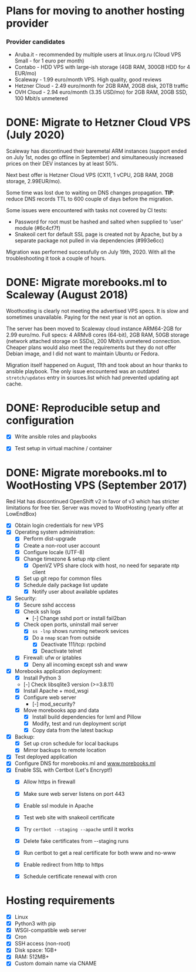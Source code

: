 # Plans for moving to another hosting provider

### Provider candidates

- Aruba.it - recommended by multiple users at linux.org.ru (Cloud VPS Small -
  for 1 euro per month)
- Contabo - HDD VPS with large-ish storage (4GB RAM, 300GB HDD for 4 EUR/mo)
- Scaleway - 1.99 euro/month VPS. High quality, good reviews
- Hetzner Cloud - 2.49 euro/month for 2GB RAM, 20GB disk, 20TB traffic
- OVH Cloud - 2.94 euro/month (3.35 USD/mo) for 2GB RAM, 20GB SSD, 100 Mbit/s
  unmetered


# DONE: Migrate to Hetzner Cloud VPS (July 2020)

Scaleway has discontinued their baremetal ARM instances (support ended on July
1st, nodes go offline in September) and simultaneously increased prices on
their DEV instances by at least 50%.

Next best offer is Hetzner Cloud VPS (CX11, 1 vCPU, 2GB RAM, 20GB storage,
2.99EUR/mo).

Some time was lost due to waiting on DNS changes propagation. **TIP**: reduce
DNS records TTL to 600 couple of days before the migration.

Some issues were encountered with tasks not covered by CI tests:

- Password for root must be hashed and salted when supplied to 'user' module
  (#6c4cf7f)
- Snakeoil cert for default SSL page is created not by Apache, but by a
  separate package not pulled in via dependencies (#993e6cc)

Migration was performed successfully on July 19th, 2020. With all the
troubleshooting it took a couple of hours.


# DONE: Migrate morebooks.ml to Scaleway (August 2018)

Woothosting is clearly not meeting the advertised VPS specs. It is slow and
sometimes unavailable. Paying for the next year is not an option.

The server has been moved to Scaleway cloud instance ARM64-2GB for 2.99 euro/mo.
Full specs: 4 ARMv8 cores (64-bit), 2GB RAM, 50GB storage (network attached
storage on SSDs), 200 Mbit/s unmetered connection. Cheaper plans would also meet
the requirements but they do not offer Debian image, and I did not want to
maintain Ubuntu or Fedora.

Migration itself happened on August, 11th and took about an hour thanks to
ansible playbook. The only issue encountered was an outdated `stretch/updates`
entry in sources.list which had prevented updating apt cache.


# DONE: Reproducible setup and configuration

- [x] Write ansible roles and playbooks
- [x] Test setup in virtual machine / container


# DONE: Migrate morebooks.ml to WootHosting VPS (September 2017)

Red Hat has discontinued OpenShift v2 in favor of v3 which has stricter
limitations for free tier. Server was moved to WootHosting (yearly offer at
LowEndBox)

- [x] Obtain login credentials for new VPS
- [x] Operating system administration:
    - [x] Perform dist-upgrade
    - [x] Create a non-root user account
    - [x] Configure locale (UTF-8)
    - [x] Change timezone & setup ntp client
        - [x] OpenVZ VPS share clock with host, no need
            for separate ntp client
    - [x] Set up git repo for common files
    - [x] Schedule daily package list update
        - [x] Notify user about available updates
- [x] Security:
    - [x] Secure sshd acccess
    - [x] Check ssh logs
        - [-] Change sshd port or install fail2ban
    - [x] Check open ports, uninstall mail server
        - [x] `ss -lnp` shows running network sevices
        - [x] Do a `nmap` scan from outside
            - [x] Deactivate 111/tcp: rpcbind
            - [x] Deactivate telnet
    - [x] Firewall: ufw or iptables
        - [x] Deny all incoming except ssh and www
- [x] Morebooks application deployment:
    - [x] Install Python 3
    - [-] Check libsqlite3 version (>=3.8.11)
    - [x] Install Apache + mod_wsgi
    - [x] Configure web server
        - [-] mod_security?
    - [x] Move morebooks app and data
        - [x] Install build dependencies for lxml and Pillow
        - [x] Modify, test and run deployment script
        - [x] Copy data from the latest backup
- [x] Backup:
    - [x] Set up cron schedule for local backups
    - [x] Mirror backups to remote location
- [x] Test deployed application
- [x] Configure DNS for morebooks.ml and www.morebooks.ml
- [x] Enable SSL with Certbot (Let's Encrypt!)
    - [x] Allow https in firewall
    - [x] Make sure web server listens on port 443
    - [x] Enable ssl module in Apache
    - [x] Test web site with snakeoil certificate
    - [x] Try `certbot --staging --apache` until it works
    - [x] Delete fake certificates from --staging runs
    - [x] Run certbot to get a real certificate for both www and no-www
    - [x] Enable redirect from http to https
    - [x] Schedule certificate renewal with cron


# Hosting requirements

- [x] Linux
- [x] Python3 with pip
- [x] WSGI-compatible web server
- [x] Cron
- [x] SSH access (non-root)
- [x] Disk space: 1GB+
- [x] RAM: 512MB+
- [x] Custom domain name via CNAME
